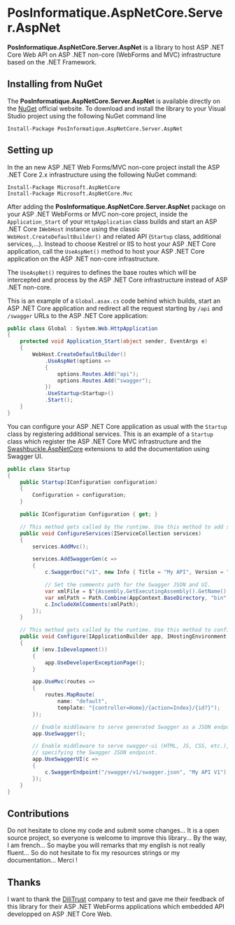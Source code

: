 # PosInformatique.AspNetCore.Server.AspNet
**PosInformatique.AspNetCore.Server.AspNet** is a library to host ASP .NET Core Web API on ASP .NET
non-core (WebForms and MVC) infrastructure based on the .NET Framework.

## Installing from NuGet
The **PosInformatique.AspNetCore.Server.AspNet** is available directly on the
[NuGet](https://www.nuget.org/packages/PosInformatique.AspNetCore.Server.AspNet/) official website.
To download and install the library to your Visual Studio project using the following NuGet command line 
```
Install-Package PosInformatique.AspNetCore.Server.AspNet
```

## Setting up
In the an new ASP .NET Web Forms/MVC non-core project install the ASP .NET Core 2.x infrastructure
using the following NuGet command:
```
Install-Package Microsoft.AspNetCore
Install-Package Microsoft.AspNetCore.Mvc
```

After adding the **PosInformatique.AspNetCore.Server.AspNet** package on your ASP .NET
WebForms or MVC non-core project, inside the ``Application_Start`` of your `HttpApplication`
class builds and start an ASP .NET Core ``IWebHost`` instance using the classic
``WebHost.CreateDefaultBuilder()`` and related API
(``Startup`` class, additional services,...).
Instead to choose Kestrel or IIS to host your ASP .NET Core application,
call the ``UseAspNet()`` method to host your ASP .NET Core application
on the ASP .NET non-core infrastructure.

The ``UseAspNet()`` requires to defines the base routes which will be intercepted
and process by the ASP .NET Core infrastructure instead of ASP .NET non-core.

This is an example of a `Global.asax.cs` code behind which builds, start an ASP .NET
Core application and redirect all the request starting by ``/api`` and ``/swagger`` URLs
to the ASP .NET Core application:

```csharp
public class Global : System.Web.HttpApplication
{
    protected void Application_Start(object sender, EventArgs e)
    {
        WebHost.CreateDefaultBuilder()
            .UseAspNet(options =>
            {
                options.Routes.Add("api");
                options.Routes.Add("swagger");
            })
            .UseStartup<Startup>()
            .Start();
    }
}
```

You can configure your ASP .NET Core application as usual with the `Startup` class
by registering additional services.
This is an example of a `Startup` class which register the ASP .NET Core MVC infrastructure
and the [Swashbuckle.AspNetCore](https://www.nuget.org/packages/Swashbuckle.AspNetCore)
extensions to add the documentation using Swagger UI.
```csharp
public class Startup
{
    public Startup(IConfiguration configuration)
    {
        Configuration = configuration;
    }

    public IConfiguration Configuration { get; }

    // This method gets called by the runtime. Use this method to add services to the container.
    public void ConfigureServices(IServiceCollection services)
    {
        services.AddMvc();

        services.AddSwaggerGen(c =>
        {
            c.SwaggerDoc("v1", new Info { Title = "My API", Version = "v1" });

            // Set the comments path for the Swagger JSON and UI.
            var xmlFile = $"{Assembly.GetExecutingAssembly().GetName().Name}.xml";
            var xmlPath = Path.Combine(AppContext.BaseDirectory, "bin", xmlFile);
            c.IncludeXmlComments(xmlPath);
        });
    }

    // This method gets called by the runtime. Use this method to configure the HTTP request pipeline.
    public void Configure(IApplicationBuilder app, IHostingEnvironment env)
    {
        if (env.IsDevelopment())
        {
            app.UseDeveloperExceptionPage();
        }

        app.UseMvc(routes =>
        {
            routes.MapRoute(
                name: "default",
                template: "{controller=Home}/{action=Index}/{id?}");
        });

        // Enable middleware to serve generated Swagger as a JSON endpoint.
        app.UseSwagger();

        // Enable middleware to serve swagger-ui (HTML, JS, CSS, etc.),
        // specifying the Swagger JSON endpoint.
        app.UseSwaggerUI(c =>
        {
            c.SwaggerEndpoint("/swagger/v1/swagger.json", "My API V1");
        });
    }
}
````

## Contributions
Do not hesitate to clone my code and submit some changes...
It is a open source project, so everyone is welcome to improve this library...
By the way, I am french... So maybe you will remarks that my english is not really fluent...
So do not hesitate to fix my resources strings or my documentation... Merci !

## Thanks
I want to thank the [DiliTrust](https://www.dilitrust.com/) company to test and gave me their
feedback of this library for their ASP .NET WebForms applications which embedded
API developped on ASP .NET Core Web.